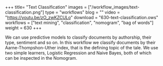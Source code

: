 +++
title= "Text Classification"
images =  ["/workflow_images/text-classification.png"]
type = "workflows"
blog =  ""
video = "https://youtu.be/zO_zwKZCULo"
download = "630-text-classification.ows"
workflows = ["text mining", "classification", "nomogram", "bag of words"]
weight = 630
+++

We can use predictive models to classify documents by authorship, their type, sentiment and so on. In this workflow we classify documents by their Aarne-Thompshon-Uther index, that is the defining topic of the tale. We use two simple learners, Logistic Regression and Naive Bayes, both of which can be inspected in the Nomogram.
